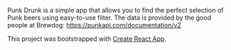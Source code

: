 Punk Drunk is a simple app that allows you to find the perfect selection of Punk beers using easy-to-use filter. The data is provided by the good people at Brewdog: https://punkapi.com/documentation/v2

This project was bootstrapped with [Create React App](https://github.com/facebook/create-react-app).